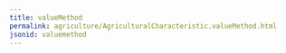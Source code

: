```yaml
---
title: valueMethod
permalink: agriculture/AgriculturalCharacteristic.valueMethod.html
jsonid: valuemethod
---
```


